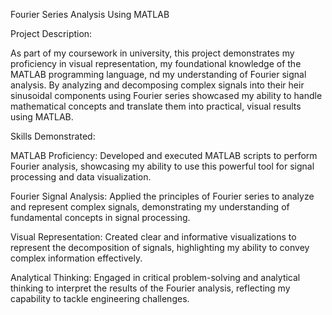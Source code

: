 Fourier Series Analysis Using MATLAB

Project Description:

As part of my coursework in university, this project demonstrates my proficiency in visual representation, my foundational knowledge of the MATLAB programming language, 
nd my understanding of Fourier signal analysis. By analyzing and decomposing complex signals into their heir sinusoidal components using Fourier series
showcased my ability to handle mathematical concepts and translate them into practical, visual results using MATLAB.


Skills Demonstrated:

MATLAB Proficiency: 
Developed and executed MATLAB scripts to perform Fourier analysis, showcasing my ability to use this powerful tool for signal processing and data visualization.

Fourier Signal Analysis:
Applied the principles of Fourier series to analyze and represent complex signals, demonstrating my understanding of fundamental concepts in signal processing.

Visual Representation: 
Created clear and informative visualizations to represent the decomposition of signals, highlighting my ability to convey complex information effectively.

Analytical Thinking:
Engaged in critical problem-solving and analytical thinking to interpret the results of the Fourier analysis, reflecting my capability to tackle engineering challenges.
